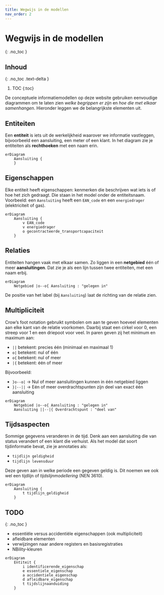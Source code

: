 ```yaml
---
title: Wegwijs in de modellen
nav_order: 2
---
```


# Wegwijs in de modellen
{: .no_toc }

## Inhoud
{: .no_toc .text-delta }
1. TOC
{:toc}

De conceptuele informatiemodellen op deze website gebruiken eenvoudige diagrammen om te laten zien _welke begrippen er zijn_ en _hoe die met elkaar samenhangen_. Hieronder leggen we de belangrijkste elementen uit.

## Entiteiten

Een **entiteit** is iets uit de werkelijkheid waarover we informatie vastleggen, bijvoorbeeld een aansluiting, een meter of een klant. In het diagram zie je entiteiten als **rechthoeken** met een naam erin.

<div markdown="1">

```mermaid
erDiagram
    Aansluiting {
    }
```

</div>

## Eigenschappen

Elke entiteit heeft eigenschappen: kenmerken die beschrijven wat iets is of hoe het zich gedraagt. Die staan in het model onder de entiteitsnaam.  
Voorbeeld: een `Aansluiting` heeft een `EAN_code` en een `energiedrager` (elektriciteit of gas).

<div markdown="1">

```mermaid
erDiagram
    Aansluiting {
        v EAN_code
        v energiedrager
        o gecontracteerde_transportcapaciteit
    }
```

</div>

## Relaties

Entiteiten hangen vaak met elkaar samen. Zo liggen in een **netgebied** één of meer **aansluitingen**. Dat zie je als een lijn tussen twee entiteiten, met een naam erbij.

<div markdown="1">

```mermaid
erDiagram
    Netgebied |o--o{ Aansluiting : "gelegen in"
```

</div>

De positie van het label (bij `Aansluiting`) laat de richting van de relatie zien.

## Multipliciteit

Crow’s foot notation gebruikt symbolen om aan te geven hoeveel elementen aan elke kant van de relatie voorkomen. Daarbij staat een cirkel voor 0, een streep voor 1 en een driepoot voor veel. In paren geven zij het minimum en maximum aan:

- `||` betekent: precies één (minimaal en maximaal 1)
- `o|` betekent: nul of één
- `o{` betekent: nul of meer
- `|{` betekent: één of meer

Bijvoorbeeld:

- `}o--o|` → Nul of meer aansluitingen kunnen in één netgebied liggen
- `}|--||` → Eén of meer overdrachtspunten zijn deel van exact één aansluiting

<div markdown="1">

```mermaid
erDiagram
    Netgebied |o--o{ Aansluiting : "gelegen in"
    Aansluiting ||--|{ Overdrachtspunt : "deel van"
```

</div>

## Tijdsaspecten

Sommige gegevens veranderen in de tijd. Denk aan een aansluiting die van status verandert of een klant die verhuist. Als het model dat soort tijdinformatie bevat, zie je annotaties als:

- `tijdlijn geldigheid`
- `tijdlijn levensduur`

Deze geven aan in welke periode een gegeven geldig is. Dit noemen we ook wel een tijdlijn of *tijdslijnmodellering* (NEN 3610).

<div markdown="1">

```mermaid
erDiagram
    Aansluiting {
        t tijdlijn_geldigheid
    }
```

</div>

## TODO
{: .no_toc }

- essentiële versus accidentiële eigenschappen (ook multipliciteit)
- afleidbare elementen
- verwijzingen naar andere registers en basisregistraties
- NBility-kleuren

```mermaid
erDiagram
    Entiteit {
        i identificerende_eigenschap
        e essentiele_eigenschap
        a accidentiele_eigenschap
        d afleidbare_eigenschap
        t tijdslijnaanduiding
    }   
```
